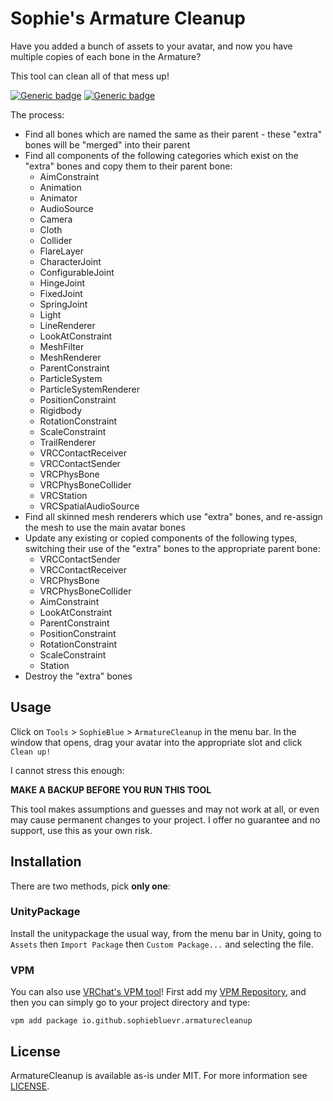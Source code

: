 Sophie's Armature Cleanup
=========================

Have you added a bunch of assets to your avatar, and now you have multiple
copies of each bone in the Armature?

This tool can clean all of that mess up!

[![Generic badge](https://img.shields.io/badge/Unity-2019.4.31f1-informational.svg)](https://unity3d.com/unity/whats-new/2019.4.31)
[![Generic badge](https://img.shields.io/badge/SDK-AvatarSDK3-informational.svg)](https://vrchat.com/home/download)

The process:

* Find all bones which are named the same as their parent - these "extra" bones
  will be "merged" into their parent
* Find all components of the following categories which exist on the "extra"
  bones and copy them to their parent bone:
	* AimConstraint
	* Animation
	* Animator
	* AudioSource
	* Camera
	* Cloth
	* Collider
	* FlareLayer
	* CharacterJoint
	* ConfigurableJoint
	* HingeJoint
	* FixedJoint
	* SpringJoint
	* Light
	* LineRenderer
	* LookAtConstraint
	* MeshFilter
	* MeshRenderer
	* ParentConstraint
	* ParticleSystem
	* ParticleSystemRenderer
	* PositionConstraint
	* Rigidbody
	* RotationConstraint
	* ScaleConstraint
	* TrailRenderer
	* VRCContactReceiver
	* VRCContactSender
	* VRCPhysBone
	* VRCPhysBoneCollider
	* VRCStation
	* VRCSpatialAudioSource
* Find all skinned mesh renderers which use "extra" bones, and re-assign the
  mesh to use the main avatar bones 
* Update any existing or copied components of the following types, switching
  their use of the "extra" bones to the appropriate parent bone:
	* VRCContactSender
    * VRCContactReceiver
	* VRCPhysBone
	* VRCPhysBoneCollider
    * AimConstraint
	* LookAtConstraint
	* ParentConstraint
	* PositionConstraint
	* RotationConstraint
	* ScaleConstraint
	* Station
* Destroy the "extra" bones

## Usage

Click on `Tools` > `SophieBlue` > `ArmatureCleanup` in the menu bar.  In the
window that opens, drag your avatar into the appropriate slot and click `Clean
up!`

I cannot stress this enough:
	
**MAKE A BACKUP BEFORE YOU RUN THIS TOOL**

This tool makes assumptions and guesses and may not work at all, or even may
cause permanent changes to your project.  I offer no guarantee and no support,
use this as your own risk.

## Installation

There are two methods, pick **only one**:

### UnityPackage

Install the unitypackage the usual way, from the menu bar in Unity, going
to `Assets` then `Import Package` then `Custom Package...` and selecting the
file.

### VPM

You can also use [VRChat's VPM tool](https://vcc.docs.vrchat.com/vpm/cli/)!
First add my [VPM Repository](https://github.com/SophieBlueVR/vpm-repos), and
then you can simply go to your project directory and type:

```
vpm add package io.github.sophiebluevr.armaturecleanup
```

## License

ArmatureCleanup is available as-is under MIT. For more information see
[LICENSE](/LICENSE.txt).
